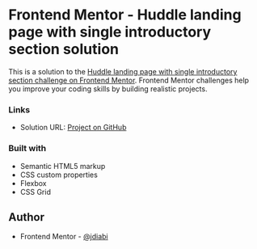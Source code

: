 # Frontend Mentor - Huddle landing page with single introductory section solution

This is a solution to the [Huddle landing page with single introductory section challenge on Frontend Mentor](https://www.frontendmentor.io/challenges/huddle-landing-page-with-a-single-introductory-section-B_2Wvxgi0). Frontend Mentor challenges help you improve your coding skills by building realistic projects.

### Links

- Solution URL: [Project on GitHub](https://github.com/jdiabi/hudle-landing-page)

### Built with

- Semantic HTML5 markup
- CSS custom properties
- Flexbox
- CSS Grid

## Author

- Frontend Mentor - [@jdiabi](https://www.frontendmentor.io/profile/jdiabi)
